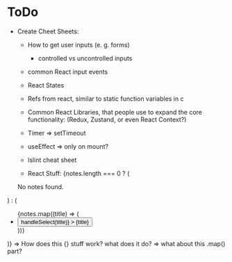 # ToDo
- Create Cheet Sheets:
    - How to get user inputs (e. g. forms)
        - controlled vs uncontrolled inputs
    - common React input events
    - React States
    - Refs from react, similar to static function variables in c
    - Common React Libraries, that people use to expand the core functionality: (Redux, Zustand, or even React Context?)
    - Timer => setTimeout
    - useEffect => only on mount?
    - lslint cheat sheet

    - React Stuff:
    {notes.length === 0 ? (
  <p className="text-gray-500">No notes found.</p>
) : (
  <ul className="space-y-2">
    {notes.map((title) => (
      <li key={title}>
        <button
          className="text-blue-600 hover:underline"
          onClick={() => handleSelect(title)}
        >
          {title}
        </button>
      </li>
    ))}
  </ul>
)}
=> How does this {} stuff work? what does it do?
=> what about this .map() part?

